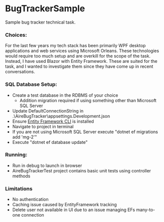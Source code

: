 # BugTrackerSample
Sample bug tracker technical task.

### Choices:
For the last few years my tech stack has been primarily WPF desktop applications and web services using Microsoft Orleans. These technologies would require too much setup and are overkill for the scope of the task.
Instead, I have used Blazor with Entity Framework. These are suited for the task, and I wanted to investigate them since they have come up in recent conversations.

### SQL Database Setup:
- Create a test database in the RDBMS of your choice
    - Addition migration required if using something other than Microsoft SQL Server
- Update DefaultConnectionString in .\AireBugTracker\appsettings.Development.json
- Ensure [Entity Framework CLI](https://learn.microsoft.com/en-us/ef/core/cli/dotnet) is installed
- Navigate to project in terminal
- If you are not using Microsoft SQL Server execute "dotnet ef migrations add 'mg-2'"
- Execute "dotnet ef database update" 

### Running:
- Run in debug to launch in browser
- AireBugTrackerTest project contains basic unit tests using controller methods

### Limitations
- No authentication
- Caching issue caused by EntityFramework tracking
- Delete user not available in UI due to an issue managing EFs many-to-one connection
